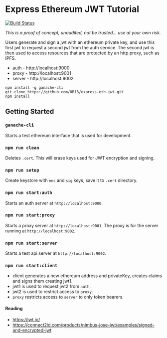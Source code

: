 # Express Ethereum JWT Tutorial

[![Build Status](https://travis-ci.org/OR13/express-eth-jwt.svg?branch=master)](https://travis-ci.org/OR13/express-eth-jwt)

_This is a proof of concept, unaudited, not be trusted... use at your own risk._

Users generate and sign a jwt with an ethereum private key, and use this first jwt to request a second jwt from the auth service. The second jwt is then used to access resources that are protected by an http proxy, such as IPFS.

- auth - http://localhost:9000
- proxy - http://localhost:9001
- server - http://localhost:9002

```
npm install -g ganache-cli
git clone https://github.com/OR13/express-eth-jwt.git
npm install
```

## Getting Started

### `ganache-cli`

Starts a test ethereum interface that is used for development.

### `npm run clean`

Deletes `.cert`. This will erase keys used for JWT encryption and signing.

### `npm run setup`

Create keystore with `enc` and `sig` keys, save it to `.cert` directory.

### `npm run start:auth`

Starts an auth server at `http://localhost:9000`.

### `npm run start:proxy`

Starts a proxy server at `http://localhost:9001`. The proxy is for the server running at `http://localhost:9002`.

### `npm run start:server`

Starts a test api server at `http://localhost:9002`.

### `npm run start:client`

- client generates a new ethereum address and privateKey, creates claims and signs them creating jwt1.
- jwt1 is used to request jwt2 from `auth`. 
- jwt2 is used to restrict access to `proxy`.
- `proxy` restricts access to `server` to only token bearers.

#### Reading

* https://jwt.io/
* https://connect2id.com/products/nimbus-jose-jwt/examples/signed-and-encrypted-jwt
